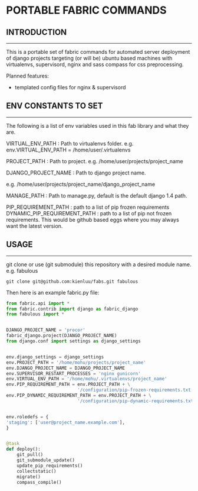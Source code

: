 # PORTABLE FABRIC COMMANDS


## INTRODUCTION
---

This is a portable set of fabric commands for automated server deployment of
django projects targeting (or will be) ubuntu based machines with
virtualenvs, supervisord, nginx and sass compass for css preprocessing.

Planned features:
- templated config files for nginx & supervisord


## ENV CONSTANTS TO SET
---

The following is a list of env variables used in this fab library and what
they are.

VIRTUAL_ENV_PATH : Path to virtualenvs folder.
e.g. env.VIRTUAL_ENV_PATH = /home/user/.virtualenvs

PROJECT_PATH : Path to project.
e.g. /home/user/projects/project_name

DJANGO_PROJECT_NAME : Path to django project name.

e.g. /home/user/projects/project_name/django_project_name

MANAGE_PATH : Path to manage.py, default is the default django 1.4 path.

PIP_REQUIREMENT_PATH : path to a list of pip frozen requirements
DYNAMIC_PIP_REQUIREMENT_PATH : path to a list of pip not frozen requirements.
 This would be github based eggs where you may always want the latest version.


## USAGE
---

git clone or use (git submodule) this repository with a desired module name.
e.g. fabulous

```
git clone git@github.com:kienluu/fabs.git fabulous
```

Then here is an example fabric.py file:

```python
from fabric.api import *
from fabric.contrib import django as fabric_django
from fabulous import *


DJANGO_PROJECT_NAME = 'procor'
fabric_django.project(DJANGO_PROJECT_NAME)
from django.conf import settings as django_settings


env.django_settings = django_settings
env.PROJECT_PATH = '/home/mohu/projects/project_name'
env.DJANGO_PROJECT_NAME = DJANGO_PROJECT_NAME
env.SUPERVISOR_RESTART_PROCESSES = 'nginx gunicorn'
env.VIRTUAL_ENV_PATH = '/home/mohu/.virtualenvs/project_name'
env.PIP_REQUIREMENT_PATH = env.PROJECT_PATH + \
                           '/configuration/pip-frozen-requirements.txt'
env.PIP_DYNAMIC_REQUIREMENT_PATH = env.PROJECT_PATH + \
                           '/configuration/pip-dynamic-requirements.txt'


env.roledefs = {
'staging': ['user@project_name.example.com'],
}


@task
def deploy():
    git_pull()
    git_submodule_update()
    update_pip_requirements()
    collectstatic()
    migrate()
    compass_compile()
```

